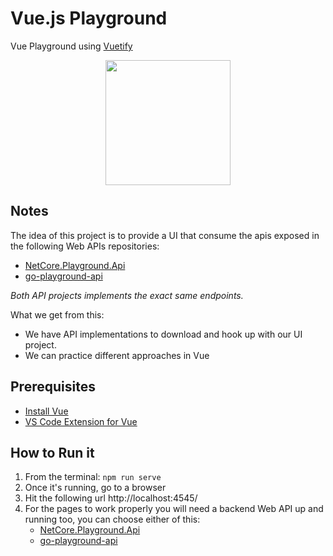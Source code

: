# Vue.js Playground
Vue Playground using [Vuetify](https://vuetifyjs.com/)

<p align="center">
  <img height="200" src="https://upload.wikimedia.org/wikipedia/commons/thumb/9/95/Vue.js_Logo_2.svg/888px-Vue.js_Logo_2.svg.png">
</p>

## Notes
The idea of this project is to provide a UI that consume the apis exposed in the following Web APIs repositories:
- [NetCore.Playground.Api](https://github.com/joacod/NetCore.Playground.Api)
- [go-playground-api](https://github.com/joacod/go-playground-api)

*Both API projects implements the exact same endpoints.*

What we get from this:
- We have API implementations to download and hook up with our UI project.
- We can practice different approaches in Vue

## Prerequisites
- [Install Vue](https://vuejs.org/)
- [VS Code Extension for Vue](https://marketplace.visualstudio.com/items?itemName=octref.vetur)

## How to Run it
1. From the terminal: `npm run serve`
2. Once it's running, go to a browser
3. Hit the following url http://localhost:4545/
4. For the pages to work properly you will need a backend Web API up and running too, you can choose either of this:
    - [NetCore.Playground.Api](https://github.com/joacod/NetCore.Playground.Api)
    - [go-playground-api](https://github.com/joacod/go-playground-api)
